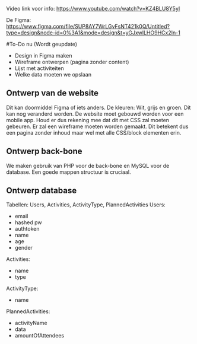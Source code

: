 Video link voor info: https://www.youtube.com/watch?v=KZ4BLU8Y5yI

De Figma: https://www.figma.com/file/SUP8AY7WrLGvFsNT421k0Q/Untitled?type=design&node-id=0%3A1&mode=design&t=yGJxwlLHO9HCx2In-1

#To-Do nu (Wordt geupdate)
- Design in Figma maken
- Wireframe ontwerpen (pagina zonder content)
- Lijst met activiteiten
- Welke data moeten we opslaan


## Ontwerp van de website
Dit kan doormiddel Figma of iets anders.
De kleuren: Wit, grijs en groen. Dit kan nog veranderd worden.
De website moet gebouwd worden voor een mobile app. Houd er dus rekening mee dat dit met CSS zal moeten gebeuren.
Er zal een wireframe moeten worden gemaakt. Dit betekent dus een pagina zonder inhoud maar wel met alle CSS/block elementen erin.

## Ontwerp back-bone
We maken gebruik van PHP voor de back-bone en MySQL voor de database.
Een goede mappen structuur is cruciaal.

## Ontwerp database
Tabellen: Users, Activities, ActivityType, PlannedActivities
Users:
- email
- hashed pw
- authtoken
- name
- age
- gender

Activities:
- name
- type

ActivityType:
- name

PlannedActivities:
- activityName
- data
- amountOfAttendees

  
